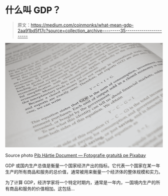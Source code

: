 # 什么叫 GDP？

> 原文：<https://medium.com/coinmonks/what-mean-gdp-2aa91bd5f17c?source=collection_archive---------35----------------------->

![](img/1c11dca36c11916225289445268ff004.png)

Source photo [Pib Hârtie Document — Fotografie gratuită pe Pixabay](https://pixabay.com/ro/photos/pib-h%c3%a2rtie-document-carte-economie-3369544/)

GDP 或国内生产总值是衡量一个国家经济产出的指标。它代表一个国家在某一年生产的所有商品和服务的总价值，通常被用来衡量一个经济体的整体规模和实力。

为了计算 GDP，经济学家将一个特定时期内，通常是一年内，一国境内生产的所有商品和服务的价值相加。这包括…